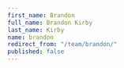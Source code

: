 ```yaml
---
first_name: Brandon
full_name: Brandon Kirby
last_name: Kirby
name: brandon
redirect_from: "/team/brandon/"
published: false
---
```



